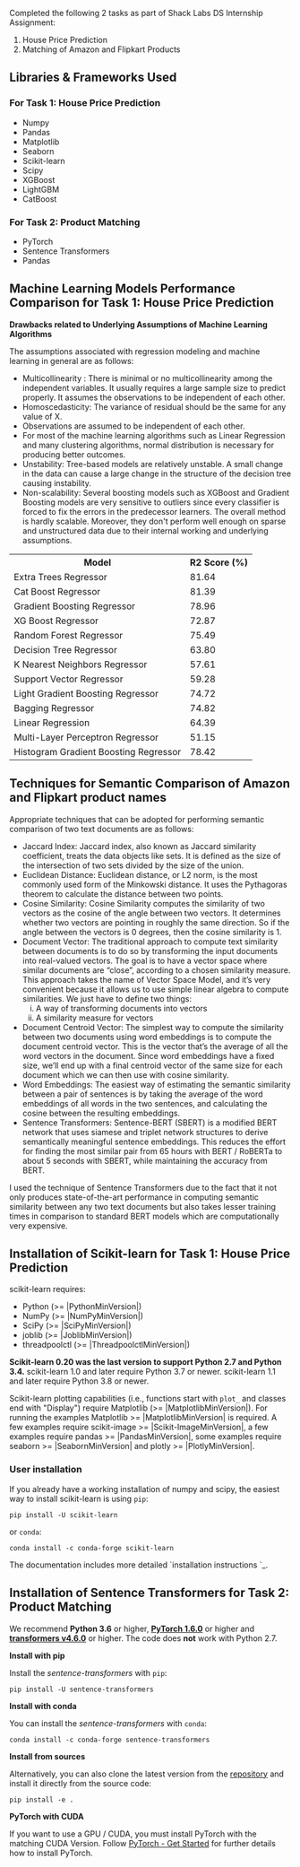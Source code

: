 Completed the following 2 tasks as part of Shack Labs DS Internship Assignment: 

<ol>
  <li>House Price Prediction</li>
  <li>Matching of Amazon and Flipkart Products</li>
</ol>

## Libraries & Frameworks Used

<h3>For Task 1: House Price Prediction</h3>
<ul type='a'>
  <li>Numpy</li>
  <li>Pandas</li>
  <li>Matplotlib</li>
  <li>Seaborn</li>
  <li>Scikit-learn</li>
  <li>Scipy</li>
  <li>XGBoost</li>
  <li>LightGBM</li>
  <li>CatBoost</li>
</ul>

<h3>For Task 2: Product Matching</h3>
<ul type='a'>
  <li>PyTorch</li>
  <li>Sentence Transformers</li>
  <li>Pandas</li>
</ul>

## Machine Learning Models Performance Comparison for Task 1: House Price Prediction

**Drawbacks related to Underlying Assumptions of Machine Learning Algorithms**

The assumptions associated with regression modeling and machine learning in general are as follows:

<ul>
  <li>Multicollinearity : There is minimal or no multicollinearity among the independent variables. It usually requires a large sample size to predict properly. It assumes the observations to be independent of each other.</li>
  <li>Homoscedasticity: The variance of residual should be the same for any value of X.</li>
  <li>Observations are assumed to be independent of each other.</li>
  <li>For most of the machine learning algorithms such as Linear Regression and many clustering algorithms, normal distribution is necessary for producing better outcomes.</li>
  <li>Unstability: Tree-based models are relatively unstable. A small change in the data can cause a large change in the structure of the decision tree causing instability.</li>
  <li>Non-scalability: Several boosting models such as XGBoost and Gradient Boosting models are very sensitive to outliers since every classifier is forced to fix the errors in the predecessor learners. The overall method is hardly scalable. Moreover, they don't perform well enough on sparse and unstructured data due to their internal working and underlying assumptions.</li>
</ul>

<table>
  <tr>
    <th>Model</th>
    <th>R2 Score (%)</th>
  </tr>
  <tr>
    <td>Extra Trees Regressor</td>
    <td>81.64</td>
  </tr>
  <tr>
    <td>Cat Boost Regressor</td>
    <td>81.39</td>
  </tr>
  <tr>
    <td>Gradient Boosting Regressor</td>
    <td>78.96</td>
  </tr>
  <tr>
    <td>XG Boost Regressor</td>
    <td>72.87</td>
  </tr>
  <tr>
    <td>Random Forest Regressor</td>
    <td>75.49</td>
  </tr>
  <tr>
    <td>Decision Tree Regressor</td>
    <td>63.80</td>
  </tr>
  <tr>
    <td>K Nearest Neighbors Regressor</td>
    <td>57.61</td>
  </tr>
  <tr>
    <td>Support Vector Regressor</td>
    <td>59.28</td>
  </tr>
  <tr>
    <td>Light Gradient Boosting Regressor</td>
    <td>74.72</td>
  </tr>
  <tr>
    <td>Bagging Regressor</td>
    <td>74.82</td>
  </tr>
  <tr>
    <td>Linear Regression</td>
    <td>64.39</td>
  </tr>
  <tr>
    <td>Multi-Layer Perceptron Regressor</td>
    <td>51.15</td>
  </tr>
  <tr>
    <td>Histogram Gradient Boosting Regressor</td>
    <td>78.42</td>
  </tr>
</table>

## Techniques for Semantic Comparison of Amazon and Flipkart product names

<p>Appropriate techniques that can be adopted for performing semantic comparison of two text documents are as follows:</p>

<ul>
  <li>Jaccard Index: Jaccard index, also known as Jaccard similarity coefficient,  treats the data objects like sets. It is defined as the size of the intersection of two sets divided by the size of the union.</li>
  <li>Euclidean Distance: Euclidean distance, or L2 norm, is the most commonly used form of the Minkowski distance. It uses the Pythagoras theorem to calculate the distance between two points.</li>
  <li>Cosine Similarity: Cosine Similarity computes the similarity of two vectors as the cosine of the angle between two vectors. It determines whether two vectors are pointing in roughly the same direction. So if the angle between the vectors is 0 degrees, then the cosine similarity is 1.</li>
  <li>Document Vector: The traditional approach to compute text similarity between documents is to do so by transforming the input documents into real-valued vectors. The goal is to have a vector space where similar documents are “close”, according to a chosen similarity measure. This approach takes the name of Vector Space Model, and it’s very convenient because it allows us to use simple linear algebra to compute similarities. We just have to define two things: 
  <ol type='i'>
    <li>A way of transforming documents into vectors</li>
    <li>A similarity measure for vectors</li>
  </ol></li>
  <li>Document Centroid Vector: The simplest way to compute the similarity between two documents using word embeddings is to compute the document centroid vector. This is the vector that’s the average of all the word vectors in the document. Since word embeddings have a fixed size, we’ll end up with a final centroid vector of the same size for each document which we can then use with cosine similarity.</li>
  <li>Word Embeddings: The easiest way of estimating the semantic similarity between a pair of sentences is by taking the average of the word embeddings of all words in the two sentences, and calculating the cosine between the resulting embeddings. </li>
  <li>Sentence Transformers: Sentence-BERT (SBERT) is a modified BERT network that uses siamese and triplet network structures to derive semantically meaningful sentence embeddings. This reduces the effort for finding the most similar pair from 65 hours with BERT / RoBERTa to about 5 seconds with SBERT, while maintaining the accuracy from BERT. </li>
</ul>

<p>I used the technique of Sentence Transformers due to the fact that it not only produces state-of-the-art performance in computing semantic similarity between any two text documents but also takes lesser training times in comparison to standard BERT models which are computationally very expensive.</p>

Installation of Scikit-learn for Task 1: House Price Prediction
------------

scikit-learn requires:

- Python (>= |PythonMinVersion|)
- NumPy (>= |NumPyMinVersion|)
- SciPy (>= |SciPyMinVersion|)
- joblib (>= |JoblibMinVersion|)
- threadpoolctl (>= |ThreadpoolctlMinVersion|)

**Scikit-learn 0.20 was the last version to support Python 2.7 and Python 3.4.**
scikit-learn 1.0 and later require Python 3.7 or newer.
scikit-learn 1.1 and later require Python 3.8 or newer.

Scikit-learn plotting capabilities (i.e., functions start with ``plot_`` and
classes end with "Display") require Matplotlib (>= |MatplotlibMinVersion|).
For running the examples Matplotlib >= |MatplotlibMinVersion| is required.
A few examples require scikit-image >= |Scikit-ImageMinVersion|, a few examples
require pandas >= |PandasMinVersion|, some examples require seaborn >=
|SeabornMinVersion| and plotly >= |PlotlyMinVersion|.

### User installation

If you already have a working installation of numpy and scipy,
the easiest way to install scikit-learn is using `pip`:

    pip install -U scikit-learn

or `conda`:

    conda install -c conda-forge scikit-learn

<p>The documentation includes more detailed `installation instructions <https://scikit-learn.org/stable/install.html>`_.</p>

## Installation of Sentence Transformers for Task 2: Product Matching

We recommend **Python 3.6** or higher, **[PyTorch 1.6.0](https://pytorch.org/get-started/locally/)** or higher and **[transformers v4.6.0](https://github.com/huggingface/transformers)** or higher. The code does **not** work with Python 2.7.

**Install with pip**

Install the *sentence-transformers* with `pip`:

```
pip install -U sentence-transformers
```

**Install with conda**

You can install the *sentence-transformers* with `conda`:

```
conda install -c conda-forge sentence-transformers
```

**Install from sources**

Alternatively, you can also clone the latest version from the [repository](https://github.com/UKPLab/sentence-transformers) and install it directly from the source code:

````
pip install -e .
```` 

**PyTorch with CUDA**

If you want to use a GPU / CUDA, you must install PyTorch with the matching CUDA Version. Follow
[PyTorch - Get Started](https://pytorch.org/get-started/locally/) for further details how to install PyTorch.

  
 
